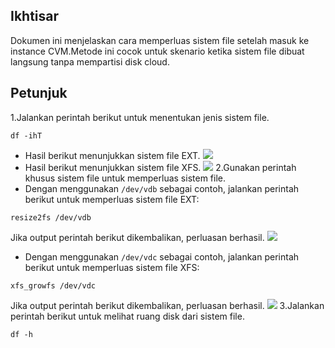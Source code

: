 ## Ikhtisar
Dokumen ini menjelaskan cara memperluas sistem file setelah masuk ke instance CVM.Metode ini cocok untuk skenario ketika sistem file dibuat langsung tanpa mempartisi disk cloud.

## Petunjuk
1.Jalankan perintah berikut untuk menentukan jenis sistem file.
```
df -ihT
```
- Hasil berikut menunjukkan sistem file EXT.
![](https://main.qcloudimg.com/raw/198ad9bcb209db6ed1934e02f3234f8b.png)
- Hasil berikut menunjukkan sistem file XFS.
![](https://main.qcloudimg.com/raw/50ecea03c960daa2d04b734226ad69a0.png)
2.Gunakan perintah khusus sistem file untuk memperluas sistem file.
- Dengan menggunakan `/dev/vdb` sebagai contoh, jalankan perintah berikut untuk memperluas sistem file EXT:
```
resize2fs /dev/vdb
```
Jika output perintah berikut dikembalikan, perluasan berhasil.
![](https://main.qcloudimg.com/raw/9f68b0ab1e6446943da4e426df92919b.png)
- Dengan menggunakan `/dev/vdc` sebagai contoh, jalankan perintah berikut untuk memperluas sistem file XFS:
```
xfs_growfs /dev/vdc
```
Jika output perintah berikut dikembalikan, perluasan berhasil.
![](https://main.qcloudimg.com/raw/56fac50edbb153585adb67b2eb246cf4.png)
3.Jalankan perintah berikut untuk melihat ruang disk dari sistem file.
```
df -h
```
